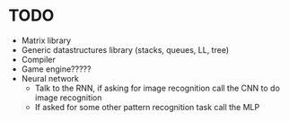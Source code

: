 # TODO

- Matrix library
- Generic datastructures library (stacks, queues, LL, tree)
- Compiler
- Game engine?????
- Neural network
  - Talk to the RNN, if asking for image recognition call the CNN to do image recognition
  - If asked for some other pattern recognition task call the MLP







